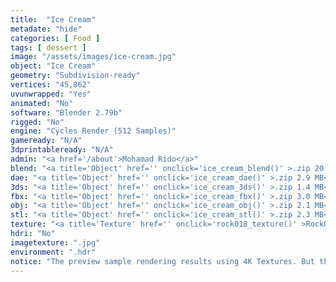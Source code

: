 ```yaml
---
title:  "Ice Cream"
metadate: "hide"
categories: [ Food ]
tags: [ dessert ]
image: "/assets/images/ice-cream.jpg"
object: "Ice Cream"
geometry: "Subdivision-ready"
vertices: "45,862"
uvunwrapped: "Yes"
animated: "No"
software: "Blender 2.79b"
rigged: "No"
engine: "Cycles Render (512 Samples)"
gameready: "N/A"
3dprintableready: "N/A"
admin: "<a href='/about'>Mohamad Rido</a>"
blend: "<a title='Object' href='' onclick='ice_cream_blend()' >.zip 20.7 MB</a>"
dae: "<a title='Object' href='' onclick='ice_cream_dae()' >.zip 2.9 MB</a>"
3ds: "<a title='Object' href='' onclick='ice_cream_3ds()' >.zip 1.4 MB</a>"
fbx: "<a title='Object' href='' onclick='ice_cream_fbx()' >.zip 3.0 MB</a>"
obj: "<a title='Object' href='' onclick='ice_cream_obj()' >.zip 2.1 MB</a>"
stl: "<a title='Object' href='' onclick='ice_cream_stl()' >.zip 2.3 MB</a>"
texture: "<a title='Texture' href='' onclick='rock018_texture()' >Rock018</a>, <a title='Texture' href='' onclick='rock029_texture()' >Rock029</a>, <a title='Texture' href='' onclick='plaster001_texture()' >Plaster001</a>, <a title='Texture' href='' onclick='plastic004_texture()' >Plastic004</a>"
hdri: "No"
imagetexture: ".jpg"
environment: ".hdr"
notice: "The preview sample rendering results using 4K Textures. But the .blend file format available for download uses 1K as the sample to reduce the file size when you download it."
---
```

